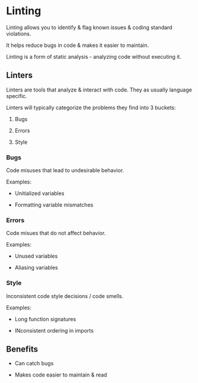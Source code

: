 # Linting

Linting allows you to identify & flag known issues & coding standard violations. 

It helps reduce bugs in code & makes it easier to maintain.

Linting is a form of static analysis - analyzing code without executing it.

## Linters

Linters are tools that analyze & interact with code. They as usually language specific.

Linters will typically categorize the problems they find into 3 buckets:

1. Bugs

2. Errors

3. Style



### Bugs

Code misuses that lead to undesirable behavior. 

Examples:

- Unitialized variables

- Formatting variable mismatches



### Errors

Code misues that do not affect behavior.

Examples:

- Unused variables

- Aliasing variables



### Style

Inconsistent code style decisions / code smells.

Examples:

- Long function signatures

- INconsistent ordering in imports



## Benefits

- Can catch bugs

- Makes code easier to maintain & read
